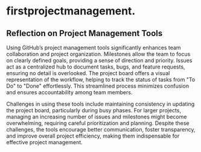 # firstprojectmanagement.
## Reflection on Project Management Tools

Using GitHub’s project management tools significantly enhances team collaboration and project organization. Milestones allow the team to focus on clearly defined goals, providing a sense of direction and priority. Issues act as a centralized hub to document tasks, bugs, and feature requests, ensuring no detail is overlooked. The project board offers a visual representation of the workflow, helping to track the status of tasks from "To Do" to "Done" effortlessly. This streamlined process minimizes confusion and ensures accountability among team members.

Challenges in using these tools include maintaining consistency in updating the project board, particularly during busy phases. For larger projects, managing an increasing number of issues and milestones might become overwhelming, requiring careful prioritization and planning. Despite these challenges, the tools encourage better communication, foster transparency, and improve overall project efficiency, making them indispensable for effective project management.
